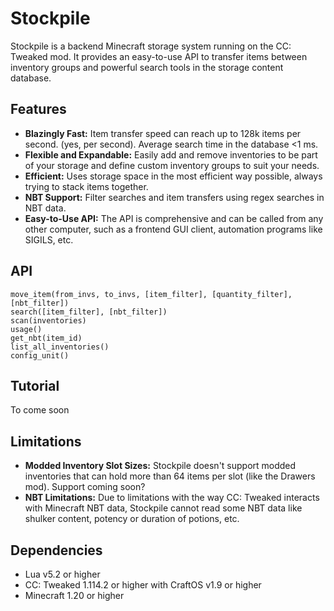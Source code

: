 # Stockpile

Stockpile is a backend Minecraft storage system running on the CC: Tweaked mod. It provides an easy-to-use API to transfer items between inventory groups and powerful search tools in the storage content database.

## Features

- **Blazingly Fast:** Item transfer speed can reach up to 128k items per second. (yes, per second). Average search time in the database <1 ms.
- **Flexible and Expandable:** Easily add and remove inventories to be part of your storage and define custom inventory groups to suit your needs.
- **Efficient:** Uses storage space in the most efficient way possible, always trying to stack items together.
- **NBT Support:** Filter searches and item transfers using regex searches in NBT data.
- **Easy-to-Use API:** The API is comprehensive and can be called from any other computer, such as a frontend GUI client, automation programs like SIGILS, etc.

## API
```
move_item(from_invs, to_invs, [item_filter], [quantity_filter], [nbt_filter])
search([item_filter], [nbt_filter])
scan(inventories)
usage()
get_nbt(item_id)
list_all_inventories()
config_unit()
```

## Tutorial

To come soon

## Limitations

- **Modded Inventory Slot Sizes:** Stockpile doesn't support modded inventories that can hold more than 64 items per slot (like the Drawers mod). Support coming soon?
- **NBT Limitations:** Due to limitations with the way CC: Tweaked interacts with Minecraft NBT data, Stockpile cannot read some NBT data like shulker content, potency or duration of potions, etc.

## Dependencies

- Lua v5.2 or higher
- CC: Tweaked 1.114.2 or higher with CraftOS v1.9 or higher
- Minecraft 1.20 or higher

